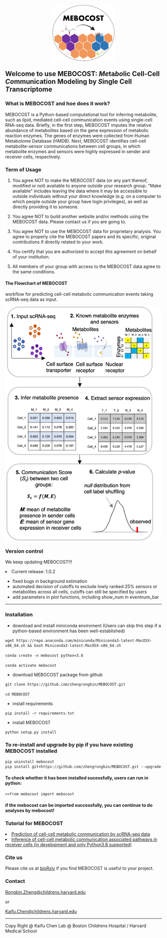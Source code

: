 <img src="./images/mebocost_logo.png" width="200" height="180" style='margin-left: auto; margin-right: auto;display: block;'></img>

## Welcome to use MEBOCOST: <I>Me</I>ta<I>bo</I>lic Cell-Cell <I>Co</I>mmunication Modeling by <I>S</I>ingle Cell <I>T</I>ranscriptome

### What is MEBOCOST and hoe does it work?
<p>MEBOCOST is a Python-based computational tool for inferring metabolite, such as lipid, mediated cell-cell communication events using single-cell RNA-seq data. Briefly, in the first step, MEBOCOST imputes the relative abundance of metabolites based on the gene expression of metabolic reaction enzymes. The genes of enzymes were collected from Human Metabolome Database (HMDB). Next, MEBOCOST identifies cell-cell metabolite-sensor communications between cell groups, in which metabolite enzymes and sensors were highly expressed in sender and receiver cells, respectively.</p>

### Term of Usage
1. You agree NOT to make the MEBOCOST data (or any part thereof, modified or not) available to anyone outside your research group. "Make available" includes leaving the data where it may be accessible to outside individuals without your direct knowledge (e.g. on a computer to which people outside your group have login privileges), as well as directly providing it to someone.

2. You agree NOT to build another website and/or methods using the MEBOCOST data. Please contact us if you are going to.

3. You agree NOT to use the MEBOCOST data for proprietary analysis. You agree to properly cite the MEBOCOST papers and its specific, original contributions if directly related to your work.

4. You certify that you are authorized to accept this agreement on behalf of your institution.

5. All members of your group with access to the MEBOCOST data agree to the same conditions.


#### The Flowchart of MEBOCOST
<p>workflow for predicting cell-cell metabolic communication events taking scRNA-seq data as input.</p>
<img src='./images/mebocost_flowchart.png' style='margin-left: auto; margin-right: auto;display: block;'></img>

### Version control
<p>We keep updating MEBOCOST!!!</p>
<li>Current release: 1.0.2</li>

- fixed bugs in background estimation
- automated decision of cutoffs to exclude lowly ranked 25% sensors or metabolites across all cells, cutoffs can still be specified by users
- add parameters in plot functions, including show_num in eventnum_bar

<hr>

### Installation
* download and install miniconda enviroment (Users can skip this step if a python-based environment has been well-established)
```{bash}
wget https://repo.anaconda.com/miniconda/Miniconda3-latest-MacOSX-x86_64.sh && bash Miniconda3-latest-MacOSX-x86_64.sh

conda create -n mebocost python=3.8

conda activate mebocost
```
* download MEBOCOST package from github
```{bash}
git clone https://github.com/zhengrongbin/MEBOCOST.git

cd MEBOCOST
```
* install requirements
```{bash}
pip install -r requirements.txt
```
* install MEBOCOST
```{bash}
python setup.py install
```

### To re-install and upgrade by pip if you have existing MEBOCOST installed
```
pip uninstall mebocost
pip install git+https://github.com/zhengrongbin/MEBOCOST.git --upgrade
```


#### To check whether it has been installed sucessfully, users can run in python:
```{python}
>>from mebocost import mebocost
```
#### if the mebocost can be imported successfully, you can continue to do analyses by mebocost!

### Tutorial for MEBOCOST

<li><a href='./Demo_Communication_Prediction.ipynb' target='_blank'>Prediction of cell-cell metabolic communication by scRNA-seq data</a></li>
<li><a href='./Demo_Pathway_Inference.ipynb' target='_blank'>Inference of cell-cell metabolic communication associated pathways in receiver cells (in development and only Python3.8 supported)</a></li>

### Cite us
<p>Please cite us at <a href='https://www.biorxiv.org/content/10.1101/2022.05.30.494067v1' target='_blank'>bioRxiv</a> if you find MEBOCOST is useful to your project.</p>

### Contact
Rongbin.Zheng@childrens.harvard.edu

or

Kaifu.Chen@childrens.harvard.edu

<hr>
Copy Right @ Kaifu Chen Lab @ Boston Childrens Hospital / Harvard Medical School
